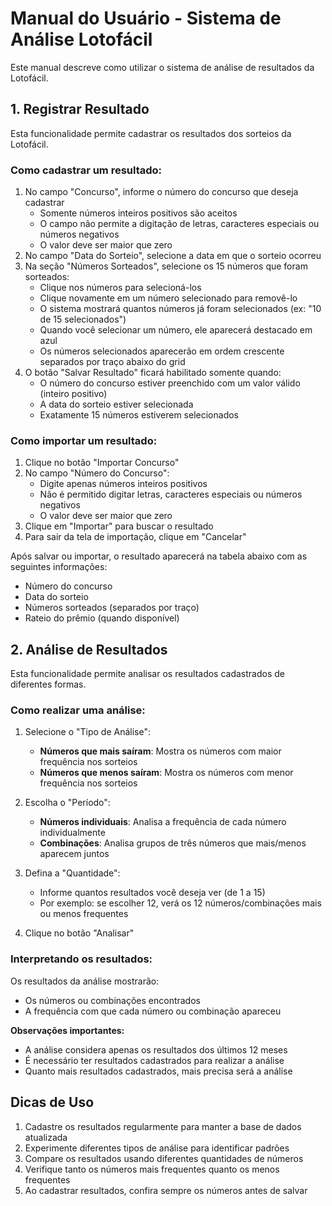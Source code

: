 # Manual do Usuário - Sistema de Análise Lotofácil

Este manual descreve como utilizar o sistema de análise de resultados da Lotofácil.

## 1. Registrar Resultado

Esta funcionalidade permite cadastrar os resultados dos sorteios da Lotofácil.

### Como cadastrar um resultado:

1. No campo "Concurso", informe o número do concurso que deseja cadastrar
   - Somente números inteiros positivos são aceitos
   - O campo não permite a digitação de letras, caracteres especiais ou números negativos
   - O valor deve ser maior que zero
2. No campo "Data do Sorteio", selecione a data em que o sorteio ocorreu
3. Na seção "Números Sorteados", selecione os 15 números que foram sorteados:
   - Clique nos números para selecioná-los
   - Clique novamente em um número selecionado para removê-lo
   - O sistema mostrará quantos números já foram selecionados (ex: "10 de 15 selecionados")
   - Quando você selecionar um número, ele aparecerá destacado em azul
   - Os números selecionados aparecerão em ordem crescente separados por traço abaixo do grid
4. O botão "Salvar Resultado" ficará habilitado somente quando:
   - O número do concurso estiver preenchido com um valor válido (inteiro positivo)
   - A data do sorteio estiver selecionada
   - Exatamente 15 números estiverem selecionados

### Como importar um resultado:

1. Clique no botão "Importar Concurso"
2. No campo "Número do Concurso":
   - Digite apenas números inteiros positivos
   - Não é permitido digitar letras, caracteres especiais ou números negativos
   - O valor deve ser maior que zero
3. Clique em "Importar" para buscar o resultado
4. Para sair da tela de importação, clique em "Cancelar"

Após salvar ou importar, o resultado aparecerá na tabela abaixo com as seguintes informações:
- Número do concurso
- Data do sorteio
- Números sorteados (separados por traço)
- Rateio do prêmio (quando disponível)

## 2. Análise de Resultados

Esta funcionalidade permite analisar os resultados cadastrados de diferentes formas.

### Como realizar uma análise:

1. Selecione o "Tipo de Análise":
   - **Números que mais saíram**: Mostra os números com maior frequência nos sorteios
   - **Números que menos saíram**: Mostra os números com menor frequência nos sorteios

2. Escolha o "Período":
   - **Números individuais**: Analisa a frequência de cada número individualmente
   - **Combinações**: Analisa grupos de três números que mais/menos aparecem juntos

3. Defina a "Quantidade":
   - Informe quantos resultados você deseja ver (de 1 a 15)
   - Por exemplo: se escolher 12, verá os 12 números/combinações mais ou menos frequentes

4. Clique no botão "Analisar"

### Interpretando os resultados:

Os resultados da análise mostrarão:
- Os números ou combinações encontrados
- A frequência com que cada número ou combinação apareceu

**Observações importantes:**
- A análise considera apenas os resultados dos últimos 12 meses
- É necessário ter resultados cadastrados para realizar a análise
- Quanto mais resultados cadastrados, mais precisa será a análise

## Dicas de Uso

1. Cadastre os resultados regularmente para manter a base de dados atualizada
2. Experimente diferentes tipos de análise para identificar padrões
3. Compare os resultados usando diferentes quantidades de números
4. Verifique tanto os números mais frequentes quanto os menos frequentes
5. Ao cadastrar resultados, confira sempre os números antes de salvar 